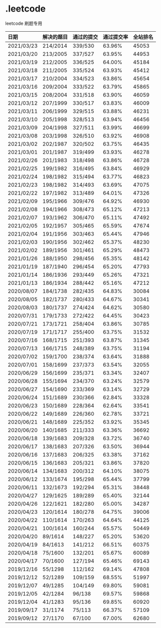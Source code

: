# .leetcode

leetcode 刷题专用

|日期|解决的题目|通过的提交|通过提交率|全站排名|
|:---------|:------|:-----|:-----|:----|
|2021/03/23|214/2014|339/530|63.96%|45053|
|2021/03/20|213/2005|337/527|63.95%|44953|
|2021/03/19|212/2005|336/525|64.00%|45184|
|2021/03/18|211/2005|335/524|63.93%|45412|
|2021/03/17|210/2004|334/523|63.86%|45654|
|2021/03/16|209/2004|333/522|63.79%|45865|
|2021/03/15|208/2004|331/518|63.90%|46059|
|2021/03/12|207/1999|330/517|63.83%|46009|
|2021/03/11|206/1999|329/515|63.88%|46231|
|2021/03/10|205/1998|328/513|63.94%|46456|
|2021/03/09|204/1998|327/511|63.99%|46699|
|2021/03/08|203/1998|326/510|63.92%|46908|
|2021/03/02|202/1987|320/502|63.75%|46435|
|2021/03/01|201/1987|319/499|63.93%|46278|
|2021/02/26|201/1983|318/498|63.86%|46728|
|2021/02/25|199/1982|316/495|63.84%|46929|
|2021/02/24|198/1982|315/494|63.77%|46823|
|2021/02/23|198/1982|314/493|63.69%|47075|
|2021/02/22|197/1982|313/489|64.01%|47326|
|2021/02/09|195/1966|309/476|64.92%|46930|
|2021/02/08|194/1966|308/473|65.12%|47213|
|2021/02/07|193/1962|306/470|65.11%|47492|
|2021/02/05|192/1957|305/465|65.59%|47674|
|2021/02/04|191/1956|303/463|65.44%|47946|
|2021/02/03|190/1956|302/462|65.37%|48230|
|2021/02/02|189/1956|301/461|65.29%|48473|
|2021/01/26|188/1950|298/456|65.35%|48142|
|2021/01/19|187/1940|296/454|65.20%|47793|
|2021/01/14|186/1936|293/449|65.26%|47321|
|2021/01/13|186/1934|288/442|65.16%|47212|
|2020/08/07|184/1738|282/435|64.83%|30084|
|2020/08/05|182/1737|280/433|64.67%|30341|
|2020/08/03|180/1737|274/424|64.62%|30580|
|2020/07/31|179/1733|272/422|64.45%|30423|
|2020/07/21|173/1721|258/404|63.86%|30785|
|2020/07/19|171/1717|255/400|63.75%|31532|
|2020/07/16|168/1715|251/393|63.87%|31345|
|2020/07/13|166/1715|248/389|63.75%|31194|
|2020/07/02|159/1700|238/374|63.64%|31888|
|2020/07/01|158/1699|237/373|63.54%|32055|
|2020/06/29|156/1699|235/371|63.34%|32407|
|2020/06/28|155/1694|234/370|63.24%|32579|
|2020/06/27|154/1690|233/369|63.14%|32729|
|2020/06/24|151/1689|230/366|62.84%|33328|
|2020/06/23|150/1689|228/364|62.64%|33541|
|2020/06/22|149/1689|226/360|62.78%|33721|
|2020/06/21|148/1689|225/352|63.92%|35345|
|2020/06/20|140/1685|211/333|63.36%|36692|
|2020/06/18|139/1683|209/328|63.72%|36740|
|2020/06/17|138/1683|207/326|63.50%|36944|
|2020/06/16|137/1683|206/325|63.38%|37162|
|2020/06/15|136/1683|205/321|63.86%|37820|
|2020/06/14|134/1683|200/312|64.10%|38075|
|2020/06/12|133/1674|195/298|65.44%|37799|
|2020/06/11|132/1673|192/294|65.31%|38448|
|2020/04/27|129/1625|189/289|65.40%|32144|
|2020/04/26|122/1621|182/280|65.00%|34287|
|2020/04/23|120/1614|180/278|64.75%|39006|
|2020/04/22|110/1614|170/263|64.64%|44125|
|2020/04/21|100/1614|160/244|65.57%|50449|
|2020/04/20|89/1614|148/227|65.20%|53620|
|2020/04/19|84/1613|141/212|66.51%|60375|
|2020/04/18|75/1600|132/201|65.67%|60089|
|2020/04/17|70/1600|127/194|65.46%|69143|
|2019/12/16|55/1298|112/162|69.14%|47808|
|2019/12/12|52/1289|109/159|68.55%|51997|
|2019/12/07|49/1285|104/149|69.80%|59081|
|2019/12/05|42/1284|96/138|69.57%|59868|
|2019/12/04|41/1283|95/136|69.85%|60920|
|2019/09/17|31/1174|75/113|66.37%|57109|
|2019/09/12|27/1170|67/100|67.00%|62680|

